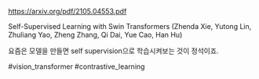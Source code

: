 https://arxiv.org/pdf/2105.04553.pdf

Self-Supervised Learning with Swin Transformers (Zhenda Xie, Yutong Lin, Zhuliang Yao, Zheng Zhang, Qi Dai, Yue Cao, Han Hu)

요즘은 모델을 만들면 self supervision으로 학습시켜보는 것이 정석이죠.

#vision_transformer #contrastive_learning